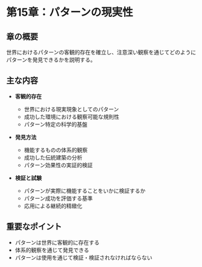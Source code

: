 # 第15章：パターンの現実性

## 章の概要
世界におけるパターンの客観的存在を確立し、注意深い観察を通じてどのようにパターンを発見できるかを説明する。

## 主な内容
- **客観的存在**
  - 世界における現実現象としてのパターン
  - 成功した環境における観察可能な規則性
  - パターン特定の科学的基盤

- **発見方法**
  - 機能するものの体系的観察
  - 成功した伝統建築の分析
  - パターン効果性の実証的検証

- **検証と試験**
  - パターンが実際に機能することをいかに検証するか
  - パターン成功を評価する基準
  - 応用による継続的精緻化

## 重要なポイント
- パターンは世界に客観的に存在する
- 体系的観察を通じて発見できる
- パターンは使用を通じて検証・検証されなければならない